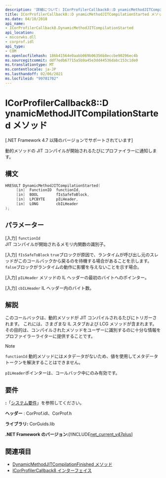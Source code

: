 ```yaml
---
description: '詳細について: ICorProfilerCallback8::D ynamicMethodJITCompilationStarted メソッド'
title: ICorProfilerCallback8::D ynamicMethodJITCompilationStarted メソッド
ms.date: 04/10/2018
api_name:
- ICorProfilerCallback8.DynamicMethodJITCompilationStarted
api_location:
- mscorwks.dll
- corprof.idl
api_type:
- COM
ms.openlocfilehash: 186b41564e0aabb069b06356b8eccbe90296ec4b
ms.sourcegitcommit: ddf7edb67715a5b9a45e3dd44536dabc153c1de0
ms.translationtype: MT
ms.contentlocale: ja-JP
ms.lasthandoff: 02/06/2021
ms.locfileid: "99781702"
---
```

# <a name="icorprofilercallback8dynamicmethodjitcompilationstarted-method"></a>ICorProfilerCallback8::D ynamicMethodJITCompilationStarted メソッド

[.NET Framework 4.7 以降のバージョンでサポートされています]  
  
動的メソッドの JIT コンパイルが開始されるたびにプロファイラーに通知します。  
  
## <a name="syntax"></a>構文  
  
```cpp  
HRESULT DynamicMethodJITCompilationStarted(  
     [in]  FunctionID  functionId,
     [in]  BOOL        fIsSafeToBlock,
     [in]  LPCBYTE     pILHeader,
     [in]  LONG        cbILHeader
);  
```  
  
## <a name="parameters"></a>パラメーター  

[入力] `functionId`  
JIT コンパイルが開始されるメモリ内関数の識別子。

[入力] `fIsSafeToBlock` 
 `true`ブロックが原因で、ランタイムが呼び出し元のスレッドがこのコールバックから戻るのを待機する場合があることを示します。`false`ブロックがランタイムの動作に影響を与えないことを示す場合。  

[入力] `pILHeader` メソッドの IL ヘッダーの最初のバイトへのポインター。

[入力] `cbILHeader` IL ヘッダー内のバイト数。

## <a name="remarks"></a>解説  

このコールバックは、動的メソッドが JIT コンパイルされるたびにトリガーされます。 これには、さまざまな IL スタブおよび LCG メソッドが含まれます。 その目的は、コンパイルされたメソッドをユーザーに識別するのに十分な情報をプロファイラーライターに提供することです。

> [!NOTE]
> `functionId` 動的メソッドにはメタデータがないため、値を使用してメタデータトークンを解決することはできません。

`pILHeader`ポインターは、コールバック中にのみ有効です。

## <a name="requirements"></a>要件  

 **:**「[システム要件](../../get-started/system-requirements.md)」を参照してください。  
  
 **ヘッダー** : CorProf.idl、CorProf.h  
  
 **ライブラリ:** CorGuids.lib  
  
 **.NET Framework のバージョン:**[!INCLUDE[net_current_v47plus](../../../../includes/net-current-v47plus.md)]  
  
## <a name="see-also"></a>関連項目

- [DynamicMethodJITCompilationFinished メソッド](icorprofilercallback8-dynamicmethodjitcompilationfinished-method.md)
- [ICorProfilerCallback8 インターフェイス](icorprofilercallback8-interface.md)
